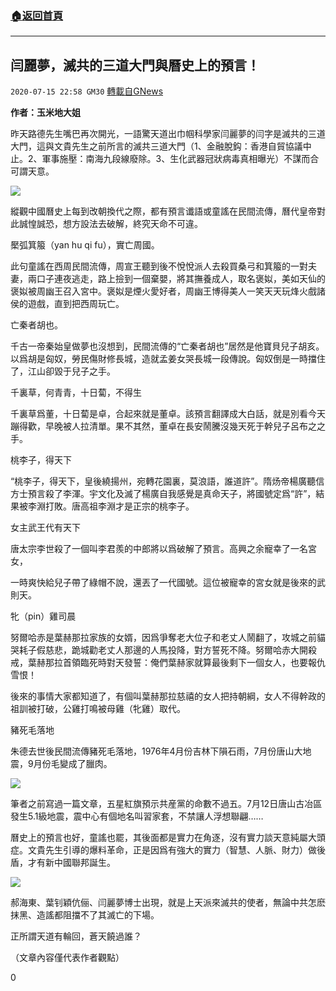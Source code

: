 ###  [:house:返回首頁](https://github.com/ourhimalayas/txt)
---

## 闫麗夢，滅共的三道大門與曆史上的預言！
`2020-07-15 22:58 GM30` [轉載自GNews](https://gnews.org/zh-hant/266379/)

**作者：玉米地大姐**

昨天路德先生嘴巴再次開光，一語驚天道出巾帼科學家闫麗夢的闫字是滅共的三道大門，這與文貴先生之前所言的滅共三道大門（1、金融脫鈎：香港自貿協議中止。2、軍事施壓：南海九段線廢除。3、生化武器冠狀病毒真相曝光）不謀而合可謂天意。

![](https://s3.amazonaws.com/gnews-media-offload/wp-content/uploads/2020/07/15224829/2-36.jpg)

縱觀中國曆史上每到改朝換代之際，都有預言谶語或童謠在民間流傳，曆代皇帝對此誠惶誠恐，想方設法去破解，終究天命不可違。

檿弧箕箙（yan hu qi fu），實亡周國。

此句童謠在西周民間流傳，周宣王聽到後不悅悅派人去殺買桑弓和箕箙的一對夫妻，兩口子連夜逃走，路上撿到一個棄嬰，將其撫養成人，取名褒姒，美如天仙的褒姒被周幽王召入宮中。褒姒是煙火愛好者，周幽王博得美人一笑天天玩烽火戲諸侯的遊戲，直到把西周玩亡。

亡秦者胡也。

千古一帝秦始皇做夢也沒想到，民間流傳的“亡秦者胡也”居然是他寶貝兒子胡亥。以爲胡是匈奴，勞民傷財修長城，造就孟姜女哭長城一段傳說。匈奴倒是一時擋住了，江山卻毀于兒子之手。

千裏草，何青青，十日蔔，不得生

千裏草爲董，十日蔔是卓，合起來就是董卓。該預言翻譯成大白話，就是別看今天蹦得歡，早晚被人拉清單。果不其然，董卓在長安鬧騰沒幾天死于幹兒子呂布之之手。

桃李子，得天下

“桃李子，得天下，皇後繞揚州，宛轉花園裏，莫浪語，誰道許”。隋炀帝楊廣聽信方士預言殺了李渾。宇文化及滅了楊廣自我感覺是真命天子，將國號定爲“許”，結果被李淵打敗。唐高祖李淵才是正宗的桃李子。

女主武王代有天下

唐太宗李世殺了一個叫李君羨的中郎將以爲破解了預言。高興之余寵幸了一名宮女，

一時爽快給兒子帶了綠帽不說，還丟了一代國號。這位被寵幸的宮女就是後來的武則天。

牝（pin）雞司晨

努爾哈赤是葉赫那拉家族的女婿，因爲爭奪老大位子和老丈人鬧翻了，攻城之前貓哭耗子假慈悲，跪城勸老丈人那邊的人馬投降，對方誓死不降。努爾哈赤大開殺戒，葉赫那拉首領臨死時對天發誓：俺們葉赫家就算最後剩下一個女人，也要報仇雪恨！

後來的事情大家都知道了，有個叫葉赫那拉慈禧的女人把持朝綱，女人不得幹政的祖訓被打破，公雞打鳴被母雞（牝雞）取代。

豬死毛落地

朱德去世後民間流傳豬死毛落地，1976年4月份吉林下隕石雨，7月份唐山大地震，9月份毛變成了臘肉。

![](https://s3.amazonaws.com/gnews-media-offload/wp-content/uploads/2020/07/15224916/3-26.jpg)

筆者之前寫過一篇文章，五星紅旗預示共産黨的命數不過五。7月12日唐山古冶區發生5.1級地震，震中心有個地名叫習家套，不禁讓人浮想聯翩……

曆史上的預言也好，童謠也罷，其後面都是實力在角逐，沒有實力談天意純屬大頭症。文貴先生引導的爆料革命，正是因爲有強大的實力（智慧、人脈、財力）做後盾，才有新中國聯邦誕生。

![](https://s3.amazonaws.com/gnews-media-offload/wp-content/uploads/2020/07/15224946/4-12.jpg)

郝海東、葉钊穎伉俪、闫麗夢博士出現，就是上天派來滅共的使者，無論中共怎麽抹黑、造謠都阻擋不了其滅亡的下場。

正所謂天道有輪回，蒼天饒過誰？

（文章內容僅代表作者觀點）

0
